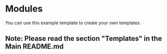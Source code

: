 # Modules
You can use this example template to create your own templates.

## Note: Please read the section "Templates" in the Main README.md